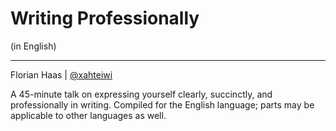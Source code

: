 # Writing Professionally
(in English)

* * *

Florian Haas | [@xahteiwi](https://twitter.com/xahteiwi)

 

<!-- Note -->
A 45-minute talk on expressing yourself clearly, succinctly, and professionally in writing. Compiled for the English language; parts may be applicable to other languages as well.

